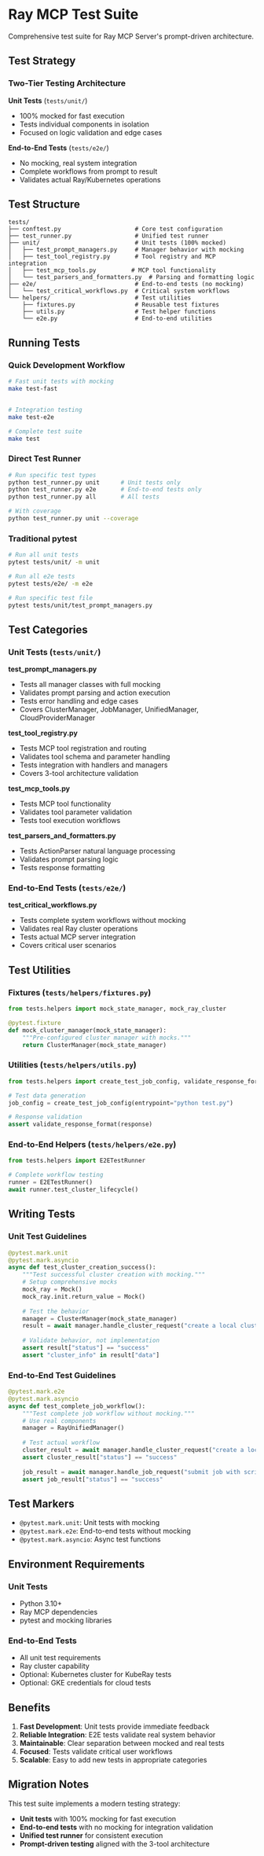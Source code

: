 # Ray MCP Test Suite

Comprehensive test suite for Ray MCP Server's prompt-driven architecture.

## Test Strategy

### Two-Tier Testing Architecture

**Unit Tests** (`tests/unit/`)
- 100% mocked for fast execution
- Tests individual components in isolation
- Focused on logic validation and edge cases

**End-to-End Tests** (`tests/e2e/`)
- No mocking, real system integration
- Complete workflows from prompt to result
- Validates actual Ray/Kubernetes operations


## Test Structure

```
tests/
├── conftest.py                     # Core test configuration
├── test_runner.py                  # Unified test runner
├── unit/                           # Unit tests (100% mocked)
│   ├── test_prompt_managers.py     # Manager behavior with mocking
│   ├── test_tool_registry.py       # Tool registry and MCP integration
│   ├── test_mcp_tools.py          # MCP tool functionality
│   └── test_parsers_and_formatters.py  # Parsing and formatting logic
├── e2e/                            # End-to-end tests (no mocking)
│   └── test_critical_workflows.py  # Critical system workflows
└── helpers/                        # Test utilities
    ├── fixtures.py                 # Reusable test fixtures
    ├── utils.py                    # Test helper functions
    └── e2e.py                      # End-to-end utilities
```

## Running Tests

### Quick Development Workflow

```bash
# Fast unit tests with mocking
make test-fast


# Integration testing
make test-e2e

# Complete test suite
make test
```

### Direct Test Runner

```bash
# Run specific test types
python test_runner.py unit      # Unit tests only
python test_runner.py e2e       # End-to-end tests only
python test_runner.py all       # All tests

# With coverage
python test_runner.py unit --coverage
```

### Traditional pytest

```bash
# Run all unit tests
pytest tests/unit/ -m unit

# Run all e2e tests
pytest tests/e2e/ -m e2e

# Run specific test file
pytest tests/unit/test_prompt_managers.py
```

## Test Categories

### Unit Tests (`tests/unit/`)

**test_prompt_managers.py**
- Tests all manager classes with full mocking
- Validates prompt parsing and action execution
- Tests error handling and edge cases
- Covers ClusterManager, JobManager, UnifiedManager, CloudProviderManager

**test_tool_registry.py**
- Tests MCP tool registration and routing
- Validates tool schema and parameter handling
- Tests integration with handlers and managers
- Covers 3-tool architecture validation

**test_mcp_tools.py**
- Tests MCP tool functionality
- Validates tool parameter validation
- Tests tool execution workflows

**test_parsers_and_formatters.py**
- Tests ActionParser natural language processing
- Validates prompt parsing logic
- Tests response formatting

### End-to-End Tests (`tests/e2e/`)

**test_critical_workflows.py**
- Tests complete system workflows without mocking
- Validates real Ray cluster operations
- Tests actual MCP server integration
- Covers critical user scenarios

## Test Utilities

### Fixtures (`tests/helpers/fixtures.py`)

```python
from tests.helpers import mock_state_manager, mock_ray_cluster

@pytest.fixture
def mock_cluster_manager(mock_state_manager):
    """Pre-configured cluster manager with mocks."""
    return ClusterManager(mock_state_manager)
```

### Utilities (`tests/helpers/utils.py`)

```python
from tests.helpers import create_test_job_config, validate_response_format

# Test data generation
job_config = create_test_job_config(entrypoint="python test.py")

# Response validation
assert validate_response_format(response)
```

### End-to-End Helpers (`tests/helpers/e2e.py`)

```python
from tests.helpers import E2ETestRunner

# Complete workflow testing
runner = E2ETestRunner()
await runner.test_cluster_lifecycle()
```

## Writing Tests

### Unit Test Guidelines

```python
@pytest.mark.unit
@pytest.mark.asyncio
async def test_cluster_creation_success():
    """Test successful cluster creation with mocking."""
    # Setup comprehensive mocks
    mock_ray = Mock()
    mock_ray.init.return_value = Mock()
    
    # Test the behavior
    manager = ClusterManager(mock_state_manager)
    result = await manager.handle_cluster_request("create a local cluster")
    
    # Validate behavior, not implementation
    assert result["status"] == "success"
    assert "cluster_info" in result["data"]
```

### End-to-End Test Guidelines

```python
@pytest.mark.e2e
@pytest.mark.asyncio
async def test_complete_job_workflow():
    """Test complete job workflow without mocking."""
    # Use real components
    manager = RayUnifiedManager()
    
    # Test actual workflow
    cluster_result = await manager.handle_cluster_request("create a local cluster")
    assert cluster_result["status"] == "success"
    
    job_result = await manager.handle_job_request("submit job with script test.py")
    assert job_result["status"] == "success"
```

## Test Markers

- `@pytest.mark.unit`: Unit tests with mocking
- `@pytest.mark.e2e`: End-to-end tests without mocking
- `@pytest.mark.asyncio`: Async test functions

## Environment Requirements

### Unit Tests
- Python 3.10+
- Ray MCP dependencies
- pytest and mocking libraries

### End-to-End Tests
- All unit test requirements
- Ray cluster capability
- Optional: Kubernetes cluster for KubeRay tests
- Optional: GKE credentials for cloud tests

## Benefits

1. **Fast Development**: Unit tests provide immediate feedback
2. **Reliable Integration**: E2E tests validate real system behavior
3. **Maintainable**: Clear separation between mocked and real tests
4. **Focused**: Tests validate critical user workflows
5. **Scalable**: Easy to add new tests in appropriate categories

## Migration Notes

This test suite implements a modern testing strategy:
- **Unit tests** with 100% mocking for fast execution
- **End-to-end tests** with no mocking for integration validation
- **Unified test runner** for consistent execution
- **Prompt-driven testing** aligned with the 3-tool architecture